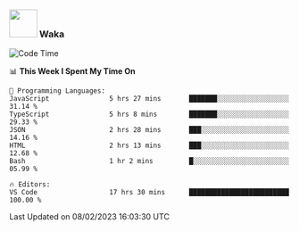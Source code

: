 ### <img src="https://media.giphy.com/media/VgCDAzcKvsR6OM0uWg/giphy.gif" width="50"> Waka

  <!--START_SECTION:waka-->
![Code Time](http://img.shields.io/badge/Code%20Time-1%2C253%20hrs%2055%20mins-blue)

📊 **This Week I Spent My Time On** 

```text
💬 Programming Languages: 
JavaScript               5 hrs 27 mins       ███████░░░░░░░░░░░░░░░░░░   31.14 % 
TypeScript               5 hrs 8 mins        ███████░░░░░░░░░░░░░░░░░░   29.33 % 
JSON                     2 hrs 28 mins       ███░░░░░░░░░░░░░░░░░░░░░░   14.16 % 
HTML                     2 hrs 13 mins       ███░░░░░░░░░░░░░░░░░░░░░░   12.68 % 
Bash                     1 hr 2 mins         █░░░░░░░░░░░░░░░░░░░░░░░░   05.99 % 

🔥 Editors: 
VS Code                  17 hrs 30 mins      █████████████████████████   100.00 % 

```


 Last Updated on 08/02/2023 16:03:30 UTC
<!--END_SECTION:waka-->
